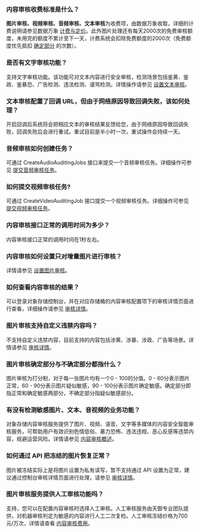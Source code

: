 ### 内容审核收费标准是什么？

**图片审核、视频审核、音频审核、文本审核**为收费项，由数据万象收取，详细的计费说明请参见数据万象 [计费与定价](https://cloud.tencent.com/document/product/460/6970)。此外图片处理还有每天2000次的免费审核额度，未用完的额度不累计至下一天，计费系统会扣除免费额度的2000次（免费额度优先抵扣 [确定部分](https://cloud.tencent.com/document/product/436/45433#1) 的次数）。

### 是否有文字审核功能？

支持文字审核功能。该功能可对文本内容进行安全审核，检测场景包括鉴黄、鉴政、鉴暴恐、广告检测、违法检测、谩骂检测。详情操作请参见 [设置文本审核](https://cloud.tencent.com/document/product/436/54404)。

### 文本审核配置了回调 URL，但由于网络原因导致回调失败，该如何处理？

开启回调后系统将会把相应文本的审核结果反馈给您，由于网络原因导致回调失败，回调失败后会进行重试。重试目前是半小时一次，重试操作会持续一天。

### 音频审核如何创建任务？

可通过 CreateAudioAuditingJobs 接口来提交一个音频审核任务。详细操作可参见 [提交音频审核任务](https://cloud.tencent.com/document/product/436/54063)。

### 如何提交视频审核任务?

可通过 CreateVideoAuditingJob 接口提交一个视频审核任务。详细操作可参见 [提交视频审核任务](https://cloud.tencent.com/document/product/436/47316)。

### 内容审核接口正常的调用时间为多少？

内容审核接口正常的调用时间在1秒左右。

### 内容审核如何设置只对增量图片进行审核？

详情请参见 [设置图片审核](https://cloud.tencent.com/document/product/436/45433)。

### 如何查看内容审核的结果？

可以登录对象存储控制台，并在对应存储桶的内容审核配置项下的审核详情页面进行查看，详细操作请参见 [审核详情](https://cloud.tencent.com/document/product/436/54403)。

### 图片审核支持自定义违禁内容吗？

不支持自定义违禁内容，目前支持的内容包括涉黄、涉暴、涉政、广告等场景。详情请参见 [审核详情](https://cloud.tencent.com/document/product/436/54403)。

### 图片审核确定部分与不确定部分都指什么？

图片审核为打分制，对于每一张图片均有一个0 - 100的分值。0 - 60分表示图片正常，60 - 90分表示图片疑似敏感，90 - 100分表示图片确定敏感。确定部分即指正常和确定敏感两部分，不确定部分指疑似敏感部分。

### 有没有检测敏感图片、文本、音视频的业务功能？

对象存储内容审核服务提供了图片、视频、语音、文字等多媒体的内容安全智能审核服务，可帮助用户有效识别色情低俗、暴力恐怖、违法违规、恶心反感等违禁内容，规避运营风险。详情请参见 [内容审核概述](https://cloud.tencent.com/document/product/436/45435)。

### 如何通过 API 把冻结的图片恢复正常？

图片被冻结实际上是将图片设置为私有读写，暂不支持通过 API 设置为正常，建议通过控制台审核详情页面进行处理，请参见 [审核详情](https://cloud.tencent.com/document/product/436/54403)。

### 图片审核服务提供人工审核功能吗？

支持，您可以在配置内容审核时选择人工审核。人工审核服务由天御专业团队提供，对机器审核判定为敏感的内容进行人工二次复检。人工审核冻结价格为700元/万次，详情请查看 [内容审核费用](https://cloud.tencent.com/document/product/460/58119)。
